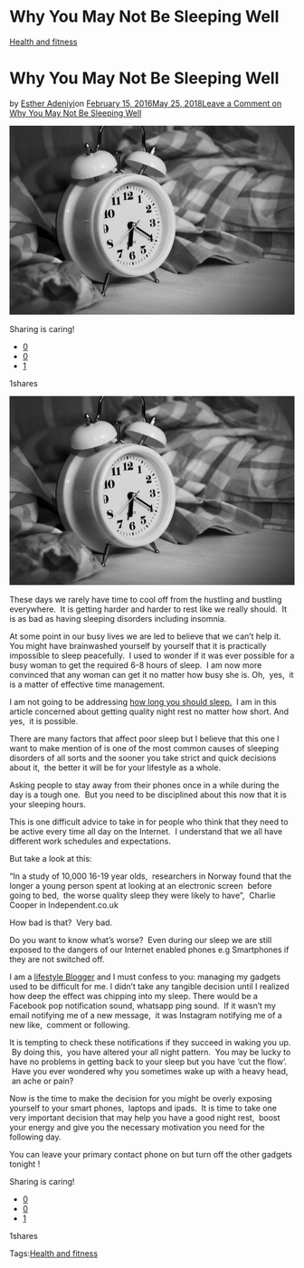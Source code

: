 # Why You May Not Be Sleeping Well

[Health and fitness](https://estheradeniyi.com/category/health-and-fitness/)
# Why You May Not Be Sleeping Well

by [Esther Adeniyi](https://estheradeniyi.com/author/esther-adeniyi/)on [February 15, 2016May 25, 2018](https://estheradeniyi.com/why-you-may-not-be-sleeping-we/)[Leave a Comment on Why You May Not Be Sleeping Well](https://estheradeniyi.com/why-you-may-not-be-sleeping-we/#respond)

![](images/sleep.jpeg)

Sharing is caring!

- [0](https://www.facebook.com/sharer/sharer.php?u=https%3A%2F%2Festheradeniyi.com%2Fwhy-you-may-not-be-sleeping-we%2F&amp;t=Why%20You%20May%20Not%20Be%20Sleeping%20Well)
- [0](https://twitter.com/intent/tweet?text=Why%20You%20May%20Not%20Be%20Sleeping%20Well&amp;url=https%3A%2F%2Festheradeniyi.com%2Fwhy-you-may-not-be-sleeping-we%2F)
- [1](#)

1shares

[![sleep](images/sleep.jpeg)](images/sleep.jpeg)

These days we rarely have time to cool off from the hustling and bustling everywhere. &#xA0;It is getting harder and harder to rest like we really should. &#xA0;It is as bad as having sleeping disorders including insomnia.

At some point in our busy lives we are led to believe that we can&#x2019;t help it. You might have brainwashed yourself by yourself that it is practically impossible to sleep peacefully. &#xA0;I used to wonder if it was ever possible for a busy woman to get the required 6-8 hours of sleep. &#xA0;I am now more convinced that any woman can get it no matter how busy she is. Oh, &#xA0;yes, &#xA0;it is a matter of effective time management.

I am not going to be addressing [how long you should sleep.](https://www.thesleepjudge.com/how-much-sleep-do-you-need/) &#xA0;I am in this article concerned about getting quality night rest no matter how short. And yes, &#xA0;it is possible.

There are many factors that affect poor sleep but I believe that this one I want to make mention of is one of the most common causes of sleeping disorders of all sorts and the sooner you take strict and quick decisions about it, &#xA0;the better it will be for your lifestyle as a whole.

Asking people to stay away from their phones once in a while during the day is a tough one. &#xA0;But you need to be disciplined about this now that it is your sleeping hours.

This is one difficult advice to take in for people who think that they need to be active every time all day on the Internet. &#xA0;I understand that we all have different work schedules and expectations.

But take a look at this:

&#x201C;In a study of 10,000 16-19 year olds, &#xA0;researchers in Norway found that the longer a young person spent at looking at an electronic screen &#xA0;before going to bed, &#xA0;the worse quality sleep they were likely to have&#x201D;, &#xA0;Charlie Cooper in Independent.co.uk

How bad is that? &#xA0;Very bad.

Do you want to know what&#x2019;s worse? &#xA0;Even during our sleep we are still exposed to the dangers of our Internet enabled phones e.g Smartphones if they are not switched off.

I am a [lifestyle Blogger](https://www.estheradeniyi.com/what-is-lifestyle-blogging) and I must confess to you: managing my gadgets used to be difficult for me. I didn&#x2019;t take any tangible decision until I realized how deep the effect was chipping into my sleep. There would be a Facebook pop notification sound, whatsapp ping sound. &#xA0;If it wasn&#x2019;t my email notifying me of a new message, &#xA0;it was Instagram notifying me of a new like, &#xA0;comment or following.

It is tempting to check these notifications if they succeed in waking you up. &#xA0;By doing this, &#xA0;you have altered your all night pattern. &#xA0;You may be lucky to have no problems in getting back to your sleep but you have &#x2018;cut the flow&#x2019;. &#xA0;Have you ever wondered why you sometimes wake up with a heavy head, &#xA0;an ache or pain?

Now is the time to make the decision for you might be overly exposing yourself to your smart phones, &#xA0;laptops and ipads. &#xA0;It is time to take one very important decision that may help you have a good night rest, &#xA0;boost your energy and give you the necessary motivation you need for the following day.

You can leave your primary contact phone on but turn off the other gadgets tonight !

Sharing is caring!

- [0](https://www.facebook.com/sharer/sharer.php?u=https%3A%2F%2Festheradeniyi.com%2Fwhy-you-may-not-be-sleeping-we%2F&amp;t=Why%20You%20May%20Not%20Be%20Sleeping%20Well)
- [0](https://twitter.com/intent/tweet?text=Why%20You%20May%20Not%20Be%20Sleeping%20Well&amp;url=https%3A%2F%2Festheradeniyi.com%2Fwhy-you-may-not-be-sleeping-we%2F)
- [1](#)

1shares

Tags:[Health and fitness](https://estheradeniyi.com/tag/health-and-fitness/)